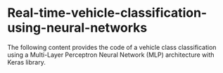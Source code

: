 # Real-time-vehicle-classification-using-neural-networks
The following content provides the code of a vehicle class classification using a Multi-Layer Perceptron Neural Network (MLP) architecture with Keras library.


